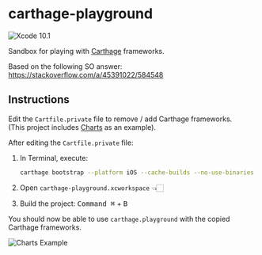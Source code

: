 # carthage-playground

![Xcode 10.1](https://img.shields.io/badge/Xcode-10.1-blue.svg)

Sandbox for playing with [Carthage](https://github.com/Carthage/Carthage) frameworks.

Based on the following SO answer: https://stackoverflow.com/a/45391022/584548

## Instructions
  
Edit the `Cartfile.private` file to remove / add Carthage frameworks.  
(This project includes [Charts](https://github.com/danielgindi/Charts) as an example).

After editing the `Cartfile.private` file:

1. In Terminal, execute:

	```sh
	carthage bootstrap --platform iOS --cache-builds --no-use-binaries
	```

2. Open `carthage-playground.xcworkspace` 👈🏻

3. Build the project: <kbd>Command ⌘</kbd> + <kbd>B</kbd>

You should now be able to use `carthage.playground` with the copied Carthage frameworks.

![Charts Example](https://raw.githubusercontent.com/backslash-f/carthage-playground/master/charts-example.png)
